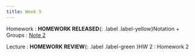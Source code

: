 ```yaml
---
title: Week 5
---
```


Homework
: **HOMEWORK RELEASED**{: .label .label-yellow}Notation + Groups
  : [Note 2](https://readings.decal.rouxl.es/docs/readings/content/note-2/)

Lecture
: **HOMEWORK REVIEW**{: .label .label-green }HW 2
  : Homework 2